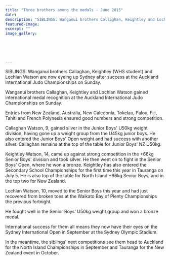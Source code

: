 ```yaml
---
title: "Three brothers among the medals - June 2015"
date: 
description: "SIBLINGS: Wanganui brothers Callaghan, Keightley and Lochlan Watson are now eyeing up Sydney after success at the Auckland International Judo Championships on Sunday, Wanganui Chronicle 24/6/15..."
featured-image: 
excerpt: ""
image_gallery:
	
	
	
	
	
---
```


<p><span>SIBLINGS: Wanganui brothers Callaghan, Keightley (WHS student) and Lochlan Watson are now eyeing up Sydney after success at the Auckland International Judo Championships on Sunday.&nbsp;</span></p>
<p>Wanganui brothers Callaghan, Keightley and Lochlan Watson gained international medal recognition at the Auckland International Judo Championships on Sunday.</p>
<p>Entries from New Zealand, Australia, New Caledonia, Tokelau, Palou, Fiji, Tahiti and French Polynesia ensured good numbers and strong competition.</p>
<p>Callaghan Watson, 9, gained silver in the Junior Boys' U50kg weight division, having gone up a weight group from the U45kg junior boys. He also entered the Junior Boys' Open weight and had success with another silver. Callaghan remains at the top of the table for Junior Boys' NZ U50kg.</p>
<p>Keightley Watson, 14, came up against strong competition in the +66kg Senior Boys' division and took silver. He then went on to fight in the Senior Boys' Open, where he won a bronze. Keightley has also entered the Secondary School Championships for the first time this year in Tauranga on July 5. He is also top of the table for North Island +66kg Senior Boys, and in the top two for New Zealand.</p>
<p>Lochlan Watson, 10, moved to the Senior Boys this year and had just recovered from broken toes at the Waikato Bay of Plenty Championships the previous fortnight.</p>
<p>He fought well in the Senior Boys' U50kg weight group and won a bronze medal.</p>
<p>International success for them all means they now have their eyes on the Sydney International Open in September at the Sydney Olympic Stadium.</p>
<p>In the meantime, the siblings' next competitions see them head to Auckland for the North Island Championships in September and Tauranga for the New Zealand event in October.</p>

